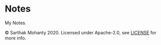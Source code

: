 # Notes
My Notes.

&copy; Sarthak Mohanty 2020. Licensed under Apache-2.0, see [LICENSE](LICENSE) for more info.
